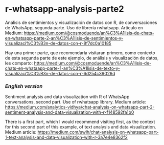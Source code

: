 # r-whatsapp-analysis-parte2
Análisis de sentimientos y visualización de datos con R, de conversaciones de WhatsApp, segunda parte. Uso de librería rwhatsapp. Artículo en Medium: https://medium.com/@cosmoduende/an%C3%A1lisis-de-chats-en-whatsapp-parte-2-an%C3%A1lisis-de-sentimientos-y-visualizaci%C3%B3n-de-datos-con-r-8f7dc0a10185


Hay una primer parte, que recomendaría visitaran primero, como contexto de esta segunda parte de este ejemplo, de análisis y visualización de datos, les comparto: https://medium.com/@cosmoduende/an%C3%A1lisis-de-chats-en-whataapp-parte-1-an%C3%A1lisis-de-texto-y-visualizaci%C3%B3n-de-datos-con-r-6d254c39029d



### *English version*

Sentiment analysis and data visualization with R of WhatsApp conversations, second part. Use of rwhatsapp library. Medium article: https://medium.com/analytics-vidhya/chat-analysis-on-whatsapp-part-2-sentiment-analysis-and-data-visualization-with-r-f148592fa1b0


There is a first part, which I would recommend visiting first, as the context for this second part of this example, of text analysis and data visualization. Medium article: https://medium.com/swlh/chat-analysis-on-whatsapp-part-1-text-analysis-and-data-visualization-with-r-3a7e4e8362f2

